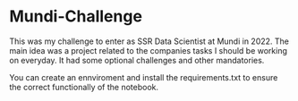 # Mundi-Challenge

This was my challenge to enter as SSR Data Scientist at Mundi in 2022. 
The main idea was a project related to the companies tasks I should be working on everyday. 
It had some optional challenges and other mandatories.

You can create an ennviroment and install the requirements.txt to ensure the correct functionally of the notebook.
